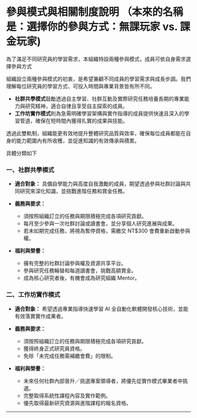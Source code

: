 # 參與模式與相關制度說明 （本來的名稱是：選擇你的參與方式：無課玩家 vs. 課金玩家)

為了滿足不同研究員的學習需求，本組織特設兩種參與模式，成員可依自身需求選擇參與方式

組織設立兩種參與模式的初衷，是希望兼顧不同成員的學習需求與成長步調。我們理解每位研究員的學習方式、可投入時間與專業背景皆有所不同。

* **社群共學模式**鼓勵透過自主學習、社群互動及實際研究任務培養長期的專業能力與研究精神，適合自律且享受自主探索的成員。
* **工作坊實作模式**則為急需明確學習架構與實作指導的成員提供快速且深入的學習管道，確保在短時間內獲得扎實的成果與技能。

透過此雙軌制，組織能更有效地提升整體研究品質與效率，確保每位成員都能在自身的能力範圍內有所收穫，並促進知識的有效傳承與積累。

具體分類如下

### 一、社群共學模式

* **適合對象：** 具備自學能力與高度自我激勵的成員，期望透過參與社群討論與共同研究來深化知識，並挑戰進階任務和賞金任務。
* **義務與要求：**

  * 須按照組織訂立的任務與期限積極完成各項研究貢獻。
  * 每月至少參與一次社群討論或讀書會，並分享個人研究進展與成果。
  * 若未如期完成任務，將視為暫停資格，需繳交 NT$300 會費重新啟動參與權。
    
* **福利與榮譽：**

  * 擁有完整的社群討論參與權及資源共享平台。
  * 參與研究任務輪替和每週讀書會，挑戰高額賞金。
  * 成為核心研究者後，有機會成為研究組織 Mentor。

### 二、工作坊實作模式

* **適合對象：** 希望透過專業指導快速學習 AI 全自動化軟體開發核心技術，並能有效落實實作成果者。
* **義務與要求：**

  * 須按照組織訂立的任務與期限積極完成各項研究貢獻。
  * 獲得終身正式研究員資格。
  * 免除「未完成任務需補繳會費」的限制。
    
* **福利與榮譽：**

  * 未來任何社群內部晉升／挑選專案領導者，將優先從實作模式畢業者中挑選。
  * 完整取得系統性課程內容及實作範例。
  * 優先取得最新研究資源與進階課程的報名資格。
---
